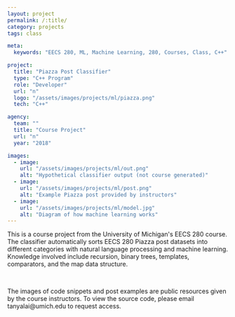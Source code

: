 ```yaml
---
layout: project
permalink: /:title/
category: projects
tags: class

meta:
  keywords: "EECS 280, ML, Machine Learning, 280, Courses, Class, C++"

project:
  title: "Piazza Post Classifier"
  type: "C++ Program"
  role: "Developer"
  url: "n"
  logo: "/assets/images/projects/ml/piazza.png"
  tech: "C++"

agency:
  team: ""
  title: "Course Project"
  url: "n"
  year: "2018"

images:
  - image:
    url: "/assets/images/projects/ml/out.png"
    alt: "Hypothetical classifier output (not course generated)"
  - image:
    url: "/assets/images/projects/ml/post.png"
    alt: "Example Piazza post provided by instructors"
  - image:
    url: "/assets/images/projects/ml/model.jpg"
    alt: "Diagram of how machine learning works"
---
```

<p>This is a course project from the University of Michigan's EECS 280 course. The classifier automatically sorts EECS 280 Piazza post datasets into different categories with natural language processing and machine learning. Knowledge involved include recursion, binary trees, templates, comparators, and the map data structure.</p>
<br>
<p>The images of code snippets and post examples are public resources given by the course instructors. To view the source code, please email tanyalai@umich.edu to request access.</p>
<br>
